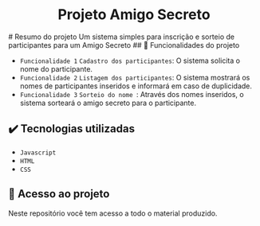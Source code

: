 <h1 align="center"> Projeto Amigo Secreto </h1>
# Resumo do projeto
Um sistema simples para inscrição e sorteio de participantes para um Amigo Secreto
## 🔨 Funcionalidades do projeto

- `Funcionalidade 1` `Cadastro dos participantes`: O sistema solicita o nome do participante.
- `Funcionalidade 2` `Listagem dos participantes`: O sistema mostrará os nomes de participantes inseridos e informará em caso de duplicidade.
- `Funcionalidade 3` `Sorteio do nome `: Através dos nomes inseridos, o sistema sorteará o amigo secreto para o participante.

## ✔️ Tecnologias utilizadas

- ``Javascript``
- ``HTML``
- ``CSS``

## 📁 Acesso ao projeto
Neste repositório você tem acesso a todo o material produzido.
